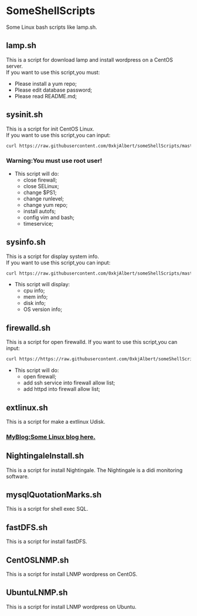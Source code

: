 # SomeShellScripts
Some Linux bash scripts like lamp.sh.

## lamp.sh
This is a script for download lamp and install wordpress on a CentOS server.  
If you want to use this script,you must:
* Please install a yum repo;
* Please edit database password;
* Please read README.md;

## sysinit.sh
This is a script for init CentOS Linux.  
If you want to use this script,you can input:
```bash
curl https://raw.githubusercontent.com/0xkjAlbert/someShellScripts/master/sysinit.sh |bash
```
### Warning:You must use root user!
+ This script will do:
  *  close firewall;
  *  close SELinux;
  *  change $PS1;
  *  change runlevel;
  *  change yum repo;
  *  install autofs;
  *  config vim and bash;
  *  timeservice;


## sysinfo.sh
This is a script for display system info.  
If you want to use this script,you can input:  
```bash
curl https://raw.githubusercontent.com/0xkjAlbert/someShellScripts/master/sysinfo.sh >sysinfo.sh;bash sysinfo.sh  
```
* This script will display:
  * cpu info;
  * mem info;
  * disk info;
  * OS version info;

## firewalld.sh
This is a script for open firewalld.
If you want to use this script,you can input:
```bash
curl https://https://raw.githubusercontent.com/0xkjAlbert/someShellScripts/master/firewalld.sh |bash
```
* This script will do:
  * open firewall;
  * add ssh service into firewall allow list;
  * add httpd into firewall allow list;

## extlinux.sh
This is a script for make a extlinux Udisk.


### [MyBlog:Some Linux blog here.](http://gaokejian.cn)


## NightingaleInstall.sh
This is a script for install Nightingale.
The Nightingale is a didi monitoring software.

## mysqlQuotationMarks.sh
This is a script for shell exec SQL.

## fastDFS.sh
This is a script for install fastDFS.

## CentOSLNMP.sh
This is a script for install LNMP wordpress on CentOS.

## UbuntuLNMP.sh
This is a script for install LNMP wordpress on Ubuntu.

